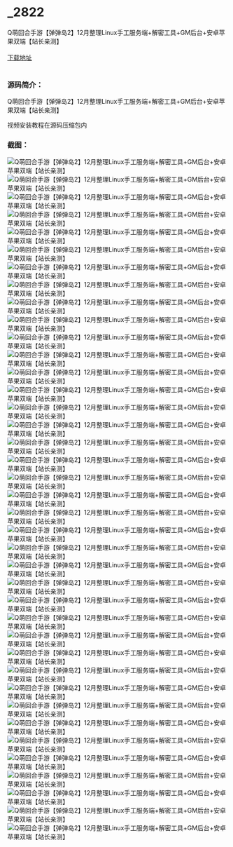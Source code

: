 # _2822
Q萌回合手游【弹弹岛2】12月整理Linux手工服务端+解密工具+GM后台+安卓苹果双端【站长亲测】
<br/></br>
[下载地址](https://www.uuid2.com/2822.html "下载地址")
<br/></br>
<h3>源码简介：</h3>
<p>Q萌回合手游【弹弹岛2】12月整理Linux手工服务端+解密工具+GM后台+安卓苹果双端【站长亲测】<p>
<p>视频安装教程在源码压缩包内<p>
<h3>截图：</h3>
<img src="https://www.uuid2.com/wp-content/uploads/img/202112/8bfe0fa280.jpg" alt="Q萌回合手游【弹弹岛2】12月整理Linux手工服务端+解密工具+GM后台+安卓苹果双端【站长亲测】"><img src="https://www.uuid2.com/wp-content/uploads/img/202112/c5398d0821.jpg" alt="Q萌回合手游【弹弹岛2】12月整理Linux手工服务端+解密工具+GM后台+安卓苹果双端【站长亲测】"><img src="https://www.uuid2.com/wp-content/uploads/img/202112/79b93f4589.jpg" alt="Q萌回合手游【弹弹岛2】12月整理Linux手工服务端+解密工具+GM后台+安卓苹果双端【站长亲测】"><img src="https://www.uuid2.com/wp-content/uploads/img/202112/0616419836.jpg" alt="Q萌回合手游【弹弹岛2】12月整理Linux手工服务端+解密工具+GM后台+安卓苹果双端【站长亲测】"><img src="https://www.uuid2.com/wp-content/uploads/img/202112/8c077f1130.jpg" alt="Q萌回合手游【弹弹岛2】12月整理Linux手工服务端+解密工具+GM后台+安卓苹果双端【站长亲测】"><img src="https://www.uuid2.com/wp-content/uploads/img/202112/fa18991773.jpg" alt="Q萌回合手游【弹弹岛2】12月整理Linux手工服务端+解密工具+GM后台+安卓苹果双端【站长亲测】"><img src="https://www.uuid2.com/wp-content/uploads/img/202112/58af4ae677.jpg" alt="Q萌回合手游【弹弹岛2】12月整理Linux手工服务端+解密工具+GM后台+安卓苹果双端【站长亲测】"><img src="https://www.uuid2.com/wp-content/uploads/img/202112/9e56daf739.jpg" alt="Q萌回合手游【弹弹岛2】12月整理Linux手工服务端+解密工具+GM后台+安卓苹果双端【站长亲测】"><img src="https://www.uuid2.com/wp-content/uploads/img/202112/6d15d23718.jpg" alt="Q萌回合手游【弹弹岛2】12月整理Linux手工服务端+解密工具+GM后台+安卓苹果双端【站长亲测】"><img src="https://www.uuid2.com/wp-content/uploads/img/202112/24251d5187.jpg" alt="Q萌回合手游【弹弹岛2】12月整理Linux手工服务端+解密工具+GM后台+安卓苹果双端【站长亲测】"><img src="https://www.uuid2.com/wp-content/uploads/img/202112/f15dea3198.jpg" alt="Q萌回合手游【弹弹岛2】12月整理Linux手工服务端+解密工具+GM后台+安卓苹果双端【站长亲测】"><img src="https://www.uuid2.com/wp-content/uploads/img/202112/5586b9b205.jpg" alt="Q萌回合手游【弹弹岛2】12月整理Linux手工服务端+解密工具+GM后台+安卓苹果双端【站长亲测】"><img src="https://www.uuid2.com/wp-content/uploads/img/202112/d7fa942741.jpg" alt="Q萌回合手游【弹弹岛2】12月整理Linux手工服务端+解密工具+GM后台+安卓苹果双端【站长亲测】"><img src="https://www.uuid2.com/wp-content/uploads/img/202112/ded46ba854.jpg" alt="Q萌回合手游【弹弹岛2】12月整理Linux手工服务端+解密工具+GM后台+安卓苹果双端【站长亲测】"><img src="https://www.uuid2.com/wp-content/uploads/img/202112/904dc75310.jpg" alt="Q萌回合手游【弹弹岛2】12月整理Linux手工服务端+解密工具+GM后台+安卓苹果双端【站长亲测】"><img src="https://www.uuid2.com/wp-content/uploads/img/202112/53d11aa998.jpg" alt="Q萌回合手游【弹弹岛2】12月整理Linux手工服务端+解密工具+GM后台+安卓苹果双端【站长亲测】"><img src="https://www.uuid2.com/wp-content/uploads/img/202112/d0dfe1e799.jpg" alt="Q萌回合手游【弹弹岛2】12月整理Linux手工服务端+解密工具+GM后台+安卓苹果双端【站长亲测】"><img src="https://www.uuid2.com/wp-content/uploads/img/202112/846044c634.jpg" alt="Q萌回合手游【弹弹岛2】12月整理Linux手工服务端+解密工具+GM后台+安卓苹果双端【站长亲测】"><img src="https://www.uuid2.com/wp-content/uploads/img/202112/e2de001795.jpg" alt="Q萌回合手游【弹弹岛2】12月整理Linux手工服务端+解密工具+GM后台+安卓苹果双端【站长亲测】"><img src="https://www.uuid2.com/wp-content/uploads/img/202112/9bf8491320.jpg" alt="Q萌回合手游【弹弹岛2】12月整理Linux手工服务端+解密工具+GM后台+安卓苹果双端【站长亲测】"><img src="https://www.uuid2.com/wp-content/uploads/img/202112/aba3e83745.jpg" alt="Q萌回合手游【弹弹岛2】12月整理Linux手工服务端+解密工具+GM后台+安卓苹果双端【站长亲测】"><img src="https://www.uuid2.com/wp-content/uploads/img/202112/6ebc868263.jpg" alt="Q萌回合手游【弹弹岛2】12月整理Linux手工服务端+解密工具+GM后台+安卓苹果双端【站长亲测】"><img src="https://www.uuid2.com/wp-content/uploads/img/202112/425731b135.jpg" alt="Q萌回合手游【弹弹岛2】12月整理Linux手工服务端+解密工具+GM后台+安卓苹果双端【站长亲测】"><img src="https://www.uuid2.com/wp-content/uploads/img/202112/dd61b28652.jpg" alt="Q萌回合手游【弹弹岛2】12月整理Linux手工服务端+解密工具+GM后台+安卓苹果双端【站长亲测】"><img src="https://www.uuid2.com/wp-content/uploads/img/202112/5b40ef2515.jpg" alt="Q萌回合手游【弹弹岛2】12月整理Linux手工服务端+解密工具+GM后台+安卓苹果双端【站长亲测】"><img src="https://www.uuid2.com/wp-content/uploads/img/202112/d1c7f8b505.jpg" alt="Q萌回合手游【弹弹岛2】12月整理Linux手工服务端+解密工具+GM后台+安卓苹果双端【站长亲测】"><img src="https://www.uuid2.com/wp-content/uploads/img/202112/6746d26829.jpg" alt="Q萌回合手游【弹弹岛2】12月整理Linux手工服务端+解密工具+GM后台+安卓苹果双端【站长亲测】"><img src="https://www.uuid2.com/wp-content/uploads/img/202112/ac209b3527.jpg" alt="Q萌回合手游【弹弹岛2】12月整理Linux手工服务端+解密工具+GM后台+安卓苹果双端【站长亲测】"><img src="https://www.uuid2.com/wp-content/uploads/img/202112/6950767114.jpg" alt="Q萌回合手游【弹弹岛2】12月整理Linux手工服务端+解密工具+GM后台+安卓苹果双端【站长亲测】"><img src="https://www.uuid2.com/wp-content/uploads/img/202112/d8c0569462.jpg" alt="Q萌回合手游【弹弹岛2】12月整理Linux手工服务端+解密工具+GM后台+安卓苹果双端【站长亲测】"><img src="https://www.uuid2.com/wp-content/uploads/img/202112/32ff29e873.jpg" alt="Q萌回合手游【弹弹岛2】12月整理Linux手工服务端+解密工具+GM后台+安卓苹果双端【站长亲测】"><img src="https://www.uuid2.com/wp-content/uploads/img/202112/dfad1df295.jpg" alt="Q萌回合手游【弹弹岛2】12月整理Linux手工服务端+解密工具+GM后台+安卓苹果双端【站长亲测】"><img src="https://www.uuid2.com/wp-content/uploads/img/202112/d60f474283.jpg" alt="Q萌回合手游【弹弹岛2】12月整理Linux手工服务端+解密工具+GM后台+安卓苹果双端【站长亲测】"><img src="https://www.uuid2.com/wp-content/uploads/img/202112/a463964462.jpg" alt="Q萌回合手游【弹弹岛2】12月整理Linux手工服务端+解密工具+GM后台+安卓苹果双端【站长亲测】"><img src="https://www.uuid2.com/wp-content/uploads/img/202112/a4ba92a131.jpg" alt="Q萌回合手游【弹弹岛2】12月整理Linux手工服务端+解密工具+GM后台+安卓苹果双端【站长亲测】"><img src="https://www.uuid2.com/wp-content/uploads/img/202112/2e929a3314.jpg" alt="Q萌回合手游【弹弹岛2】12月整理Linux手工服务端+解密工具+GM后台+安卓苹果双端【站长亲测】"><img src="https://www.uuid2.com/wp-content/uploads/img/202112/c5ad6f9235.jpg" alt="Q萌回合手游【弹弹岛2】12月整理Linux手工服务端+解密工具+GM后台+安卓苹果双端【站长亲测】"><img src="https://www.uuid2.com/wp-content/uploads/img/202112/562e502708.jpg" alt="Q萌回合手游【弹弹岛2】12月整理Linux手工服务端+解密工具+GM后台+安卓苹果双端【站长亲测】"><img src="https://www.uuid2.com/wp-content/uploads/img/202112/1ae9177954.jpg" alt="Q萌回合手游【弹弹岛2】12月整理Linux手工服务端+解密工具+GM后台+安卓苹果双端【站长亲测】">
